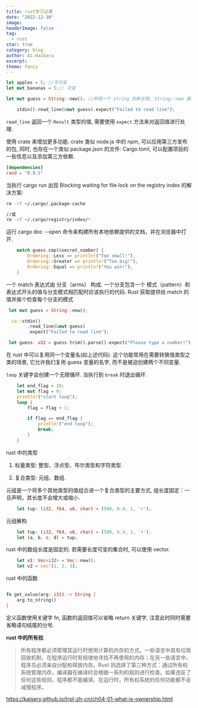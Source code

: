 ```yaml
---
title: rust学习记录
date: "2022-12-30"
image: 
headerImage: false
tag:
  - rust
star: true
category: blog
author: Ai.Haibara
excerpt: 
theme: fancy
---
```



```rust
let apples = 5; //不可变
let mut bananas = 5;// 可变

let mut guess = String::new(); //声明一个 String 的新实例, String::new 表示 new 为 String 类型的一个关联函数(静态方法)
```

```rust
    stdin().read_line(&mut guess).expect("Failed to read line");
```

`read_line` 返回一个 `Result` 类型的值, 需要使用 `expect` 方法来对返回值进行处理.

使用 crate 来增加更多功能. crate 类似 node.js 中的 npm, 可以应用第三方发布的包, 同时, 也存在一个类似 package.json 的文件: Cargo.toml, 可以配置项目的一些信息以及添加第三方依赖.

```toml
[dependencies]
rand = "0.8.5"
```

当执行 cargo run 出现 Blocking waiting for file lock on the registry index 的解决方案:

```sh
rm -rf ~/.cargo/.package-cache 

//或
rm -rf ~/.cargo/registry/index/*
```

运行 cargo doc --open 命令来构建所有本地依赖提供的文档，并在浏览器中打开.

```rust
    match guess.cmp(&secret_number) {
        Ordering::Less => println!("Too small!"),
        Ordering::Greater => println!("Too big!"),
        Ordering::Equal => println!("You win!"),
    }
```

一个 match 表达式由 分支（arms） 构成. 一个分支包含一个 模式（pattern）和表达式开头的值与分支模式相匹配时应该执行的代码. Rust 获取提供给 match 的值并挨个检查每个分支的模式

```rust
 let mut guess = String::new();

  io::stdin()
        .read_line(&mut guess)
        .expect("Failed to read line");

 let guess: u32 = guess.trim().parse().expect("Please type a number!");
```

 在 rust 中可以复用同一个变量名(如上述代码). 这个功能常用在需要转换值类型之类的场景, 它允许我们复用 guess 变量的名字, 而不是被迫创建两个不同变量.

`loop` 关键字会创建一个无限循环. 当执行到 `break` 时退出循环.

```rust
    let end_flag = 10;
    let mut flag = 0;
    println!("start loop");
    loop {
        flag = flag + 1;

        if flag == end_flag {
            println!("end loop");
            break;
        }
    }
```

rust 中的类型

1. 标量类型: 整型、浮点型、布尔类型和字符类型.

2. 复合类型: 元组、数组.

元组是一个将多个其他类型的值组合进一个复合类型的主要方式, 组长度固定：一旦声明，其长度不会增大或缩小.

```rust
    let tup: (i32, f64, u8, char) = (500, 6.4, 1, 'r');
```

元组解构

```rust
    let tup: (i32, f64, u8, char) = (500, 6.4, 1, 'r');
    let (a, b, c, d) = tup;
```

rust 中的数组长度是固定的. 若需要长度可变的集合时, 可以使用 vector.

```rust
    let v1: Vec<i32> = Vec::new();
    let v2 = vec![1, 2, 3];
```

rust 中的函数

```rust

fn get_value(arg: i32) -> String {
    arg.to_string()
}

```

定义函数使用关键字 fn, 函数的返回值可以省略 return 关键字, 注意此时同时需要省略语句结尾的分号.

**rust 中的所有权**

>所有程序都必须管理其运行时使用计算机内存的方式。一些语言中具有垃圾回收机制，在程序运行时有规律地寻找不再使用的内存；在另一些语言中，程序员必须亲自分配和释放内存。Rust 则选择了第三种方式：通过所有权系统管理内存，编译器在编译时会根据一系列的规则进行检查。如果违反了任何这些规则，程序都不能编译。在运行时，所有权系统的任何功能都不会减慢程序。

<https://kaisery.github.io/trpl-zh-cn/ch04-01-what-is-ownership.html>
